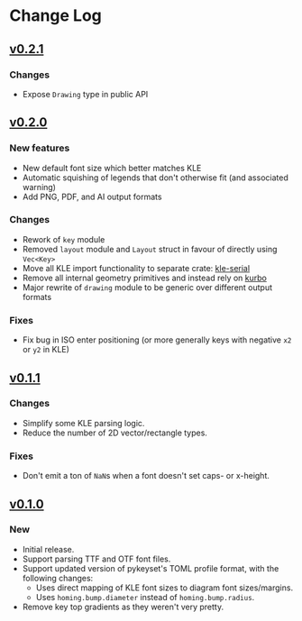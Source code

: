# Change Log

## [v0.2.1](https://github.com/staticintlucas/keyset-rs/releases/tag/v0.2.1)

### Changes

* Expose `Drawing` type in public API

## [v0.2.0](https://github.com/staticintlucas/keyset-rs/releases/tag/v0.2.0)

### New features

* New default font size which better matches KLE
* Automatic squishing of legends that don't otherwise fit (and associated warning)
* Add PNG, PDF, and AI output formats

### Changes

* Rework of `key` module
* Removed `layout` module and `Layout` struct in favour of directly using `Vec<Key>`
* Move all KLE import functionality to separate crate: [kle-serial]
* Remove all internal geometry primitives and instead rely on [kurbo]
* Major rewrite of `drawing` module to be generic over different output formats

[kle-serial]: https://crates.io/crates/kle-serial
[kurbo]: https://crates.io/crates/kurbo

### Fixes

* Fix bug in ISO enter positioning (or more generally keys with negative `x2` or `y2` in KLE)

## [v0.1.1](https://github.com/staticintlucas/keyset-rs/releases/tag/v0.1.1)

### Changes

* Simplify some KLE parsing logic.
* Reduce the number of 2D vector/rectangle types.

### Fixes

* Don't emit a ton of `NaN`s when a font doesn't set caps- or x-height.

## [v0.1.0](https://github.com/staticintlucas/keyset-rs/releases/tag/v0.1.0)

### New

* Initial release.
* Support parsing TTF and OTF font files.
* Support updated version of pykeyset's TOML profile format, with the following changes:
  * Uses direct mapping of KLE font sizes to diagram font sizes/margins.
  * Uses `homing.bump.diameter` instead of `homing.bump.radius`.
* Remove key top gradients as they weren't very pretty.
